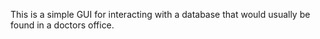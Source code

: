 This is a simple GUI for interacting with a database that would usually be found in a doctors office.
